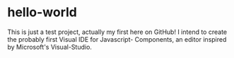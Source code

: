 # hello-world
This is just a test project, actually my first here on GitHub!
I intend to create the probably first Visual IDE for Javascript- Components,
an editor inspired by Microsoft's Visual-Studio.
